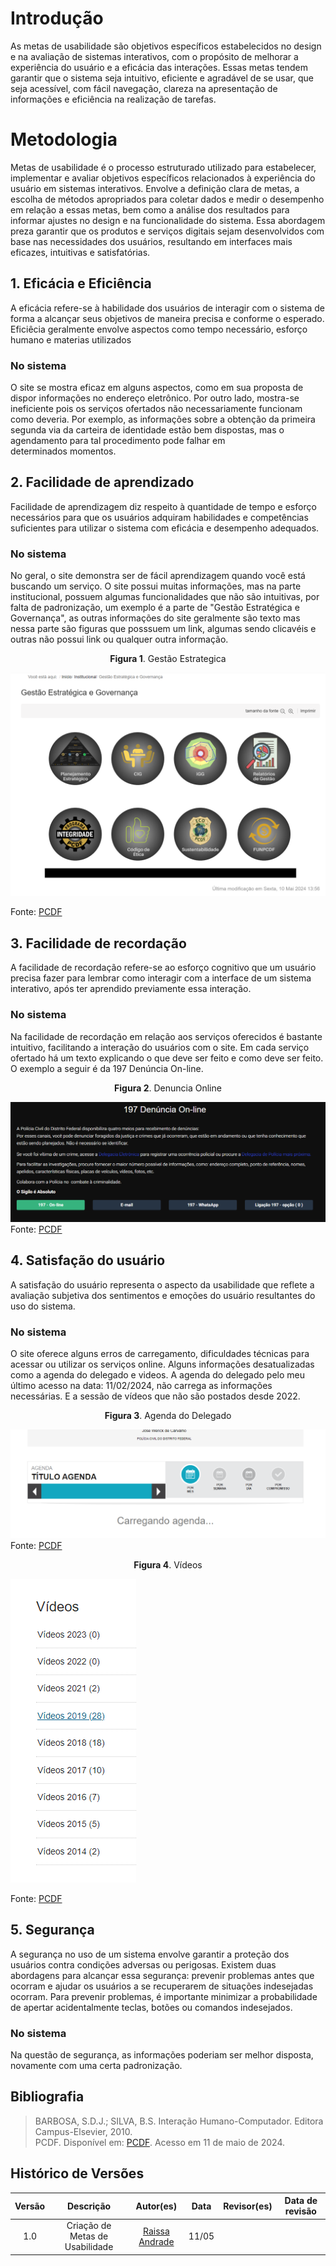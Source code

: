 # Introdução 

As metas de usabilidade são objetivos específicos estabelecidos no design e na avaliação de sistemas interativos, com o propósito de melhorar a experiência do usuário e a eficácia das interações. Essas metas tendem garantir que o sistema seja intuitivo, eficiente e agradável de se usar, que seja acessível, com fácil navegação, clareza na apresentação de informações e eficiência na realização de tarefas.

# Metodologia 

Metas de usabilidade é o processo estruturado utilizado para estabelecer, implementar e avaliar objetivos específicos relacionados à experiência do usuário em sistemas interativos. Envolve a definição clara de metas, a escolha de métodos apropriados para coletar dados e medir o desempenho em relação a essas metas, bem como a análise dos resultados para informar ajustes no design e na funcionalidade do sistema. Essa abordagem preza garantir que os produtos e serviços digitais sejam desenvolvidos com base nas necessidades dos usuários, resultando em interfaces mais eficazes, intuitivas e satisfatórias.

## 1. Eficácia e Eficiência
A eficácia refere-se à habilidade dos usuários de interagir com o sistema de forma a alcançar seus objetivos de maneira precisa e conforme o esperado. Eficiêcia geralmente envolve aspectos como tempo necessário, esforço humano e materias utilizados 

### No sistema
O site se mostra eficaz em alguns aspectos, como em sua proposta de dispor informações no endereço eletrônico. Por outro lado, mostra-se ineficiente pois os serviços ofertados não necessariamente funcionam como deveria. Por exemplo, as informações sobre a obtenção da primeira segunda via da carteira de identidade estão bem dispostas, mas o agendamento para tal procedimento pode falhar em determinados momentos.


## 2. Facilidade de aprendizado
Facilidade de aprendizagem diz respeito à quantidade de tempo e esforço necessários para que os usuários adquiram habilidades e competências suficientes para utilizar o sistema com eficácia e desempenho adequados.

### No sistema
No geral, o site demonstra ser de fácil aprendizagem quando você está buscando um serviço. O site possui muitas informações, mas na parte institucional, possuem algumas funcionalidades que não são intuitivas, por falta de padronização, um exemplo é a parte de "Gestão Estratégica e Governança", as outras informações do site geralmente são texto mas nessa parte são figuras que posssuem um link,  algumas sendo clicavéis e outras não possui link ou qualquer outra informação.
<p align="center"> <b>Figura 1</b>. Gestão Estrategica </p>

![Gestão Estratégica](../assets/Analise_Requisitos/GestaoEstrat.png)


Fonte: [PCDF](https://www.pcdf.df.gov.br)

## 3. Facilidade de recordação 
A facilidade de recordação refere-se ao esforço cognitivo que um usuário precisa fazer para lembrar como interagir com a interface de um sistema interativo, após ter aprendido previamente essa interação.

### No sistema
Na facilidade de recordação em relação aos serviços oferecidos é bastante intuitivo, facilitando a interação do usuários com o site. Em cada serviço ofertado há um texto explicando o que deve ser feito e como deve ser feito. O exemplo a seguir é da 197 Denúncia On-line. 

<p align="center"> <b>Figura 2</b>. Denuncia Online </p>

![DenunciaOn](../assets/DenunciaOn.png)
Fonte: [PCDF](https://www.pcdf.df.gov.br)

## 4. Satisfação do usuário 
A satisfação do usuário representa o aspecto da usabilidade que reflete a avaliação subjetiva dos sentimentos e emoções do usuário resultantes do uso do sistema.

### No sistema 
O site oferece alguns erros de carregamento, dificuldades técnicas para acessar ou utilizar os serviços online. Alguns informações desatualizadas como a agenda do delegado e videos. A agenda do delegado pelo meu último acesso na data: 11/02/2024, não carrega as informações necessárias. E a sessão de vídeos que não são postados desde 2022.

<p align="center"> <b>Figura 3</b>. Agenda do Delegado </p>

![AgendaDel](../assets/Analise_Requisitos/AgendaDel.png)
Fonte: [PCDF](https://www.pcdf.df.gov.br)

<p align="center"> <b>Figura 4</b>. Vídeos </p>

![Videos](../assets/Analise_Requisitos/Videos.png)

Fonte: [PCDF](https://www.pcdf.df.gov.br)

## 5. Segurança
A segurança no uso de um sistema envolve garantir a proteção dos usuários contra condições adversas ou perigosas. Existem duas abordagens para alcançar essa segurança: prevenir problemas antes que ocorram e ajudar os usuários a se recuperarem de situações indesejadas ocorram. Para prevenir problemas, é importante minimizar a probabilidade de apertar acidentalmente teclas, botões ou comandos indesejados.

### No sistema 
Na questão de segurança, as informações poderiam ser melhor disposta, novamente com uma certa padronização.


## Bibliografia
> BARBOSA, S.D.J.; SILVA, B.S. Interação Humano-Computador. Editora Campus-Elsevier, 2010.<br>
> PCDF. Disponível em: [PCDF](https://www.pcdf.df.gov.br). Acesso em 11 de maio de 2024. <br>


## **Histórico de Versões**

|     Versão       |     Descrição      |      Autor(es)      | Data           |  Revisor(es)          |Data de revisão|
| :----------------------------------------------------------: | :-------------------------------: | :-------------------------------------------------: | :-------------------------------: |  :-------------------------------: | :-------------------------------: |
| 1.0 | Criação de Metas de Usabilidade | [Raissa Andrade](https://github.com/RaissaAndradeS) | 11/05 |  |  |